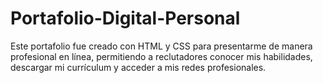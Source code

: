 # Portafolio-Digital-Personal
Este portafolio fue creado con HTML y CSS para presentarme de manera profesional en línea, permitiendo a reclutadores conocer mis habilidades, descargar mi currículum y acceder a mis redes profesionales.
